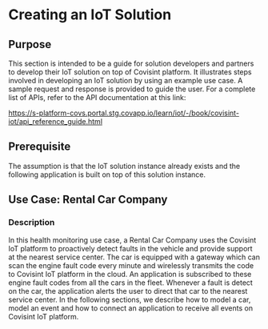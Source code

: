 
# Creating an IoT Solution


## Purpose

This section is intended to be a guide for solution developers and partners to develop their IoT solution on top of Covisint platform. It illustrates steps involved in developing an IoT solution by using an example use case. A sample request and response is provided to guide the user. For a complete list of APIs, refer to the API documentation at this link:

https://s-platform-covs.portal.stg.covapp.io/learn/iot/-/book/covisint-iot/api_reference_guide.html

## Prerequisite
The assumption is that the IoT solution instance already exists and the following application is built on top of this solution instance.

## Use Case: Rental Car Company

### Description
In this health monitoring use case, a Rental Car Company uses the Covisint IoT platform to proactively detect faults in the vehicle and provide support at the nearest service center. The car is equipped with a gateway which can scan the engine fault code every minute and wirelessly transmits the code to Covisint IoT platform in the cloud. An application is subscribed to these engine fault codes from all the cars in the fleet. Whenever a fault is detect on the car, the application alerts the user to direct that car to the nearest service center. In the following sections, we describe how to model a car, model an event and how to connect an application to receive all events on Covisint IoT platform.













